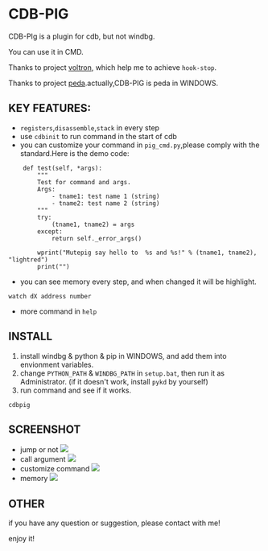 # CDB-PIG
CDB-PIg is a plugin for cdb, but not windbg.

You can use it in CMD.

Thanks to project [voltron](https://github.com/snare/voltron), which help me to achieve `hook-stop`.

Thanks to project [peda](https://github.com/longld/peda).actually,CDB-PIG is peda in WINDOWS.

## KEY FEATURES:
* `registers`,`disassemble`,`stack` in every step
* use `cdbinit` to run command in the start of cdb
* you can customize your command in `pig_cmd.py`,please comply with the standard.Here is the demo code:
```
	def test(self, *args):
		"""
		Test for command and args.
		Args:
			- tname1: test name 1 (string)
			- tname2: test name 2 (string)
		"""
		try:
			(tname1, tname2) = args
		except:
			return self._error_args()

		wprint("Mutepig say hello to  %s and %s!" % (tname1, tname2), "lightred")
		print("")
```
* you can see memory every step, and when changed it will be highlight.
```
watch dX address number
```
* more command in `help`

## INSTALL
1. install windbg & python & pip in WINDOWS, and add them into envionment variables.
2. change `PYTHON_PATH` & `WINDBG_PATH` in `setup.bat`, then run it as Administrator. (if it doesn't work, install `pykd` by yourself)
3. run command and see if it works.
```
cdbpig
```

## SCREENSHOT
* jump or not
![](https://user-images.githubusercontent.com/16552633/41028742-a835267e-69ac-11e8-8357-c8323f70e1c3.png)
* call argument
![](https://user-images.githubusercontent.com/16552633/41028743-a88f8632-69ac-11e8-86fc-90d084a9680e.png)
* customize command
![](https://user-images.githubusercontent.com/16552633/41028738-a749c012-69ac-11e8-8edd-09e6f50d76a1.png)
* memory
![](https://user-images.githubusercontent.com/16552633/41028741-a7dc1584-69ac-11e8-81c7-846f0d791150.png)

## OTHER
if you have any question or suggestion, please contact with me!

enjoy it!
